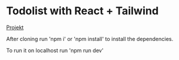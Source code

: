 # Todolist with React + Tailwind

[Projekt](https://github.com/users/Bepixeled/projects/1)

After cloning run 'npm i' or 'npm install' to install the dependencies.

To run it on localhost run 'npm run dev'
